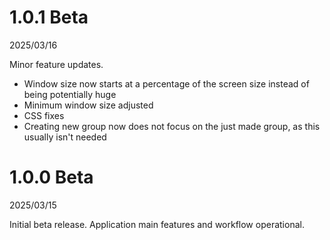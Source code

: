 # 1.0.1 Beta
2025/03/16

Minor feature updates.

- Window size now starts at a percentage of the screen size instead of being potentially huge
- Minimum window size adjusted
- CSS fixes
- Creating new group now does not focus on the just made group, as this usually isn't needed

# 1.0.0 Beta
2025/03/15

Initial beta release. Application main features and workflow operational.